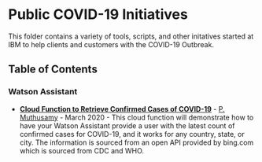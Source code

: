 # Public COVID-19 Initiatives 

This folder contains a variety of tools, scripts, and other initatives started at IBM to help clients and customers with the COVID-19 Outbreak.

## Table of Contents

### Watson Assistant

- **[Cloud Function to Retrieve Confirmed Cases of COVID-19](https://github.com/public-data-and-ai-csm/Public-DataAI-Assets/tree/master/COVID-19%20Initiatives/Retrieving%20COVID19%20Counts)** - [P. Muthusamy](https://github.com/preethm/) - March 2020 - This cloud function will demonstrate how to have your Watson Assistant provide a user with the latest count of confirmed cases for COVID-19, and it works for any country, state, or city. The information is sourced from an open API provided by bing.com which is sourced from CDC and WHO.
